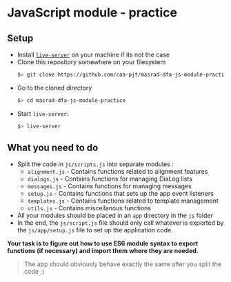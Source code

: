 # JavaScript module - practice

## Setup

- Install [`live-server`](https://www.npmjs.com/package/live-server) on your machine if its not the case
- Clone this repository somewhere on your filesystem
  ```bash
  $> git clone https://github.com/caa-pjt/masrad-dfa-js-module-practice.git
  ```
- Go to the cloned directory
  ```bash
  $> cd masrad-dfa-js-module-practice
  ```
- Start `live-server`:
  ```bash
  $> live-server
  ```

## What you need to do

- Split the code in `js/scripts.js` into separate modules :
  - `alignment.js` - Contains functions related to alignment features
  - `dialogs.js` - Contains functions for managing DiaLog lists
  - `messages.js` - Contains functions for managing messages
  - `setup.js` - Contains functions that sets up the app event listeners
  - `templates.js` - Contains functions related to template management
  - `utils.js` - Contains miscellanous functions
- All your modules should be placed in an `app` directory in the `js` folder
- In the end, the `js/script.js` file should only call whatever is exported by the `js/app/setup.js` file to set up the application code.

**Your task is to figure out how to use ES6 module syntax to export functions (if necessary) and import them where they are needed.**

> The app should obviously behave exactly the same after you split the code ;)
